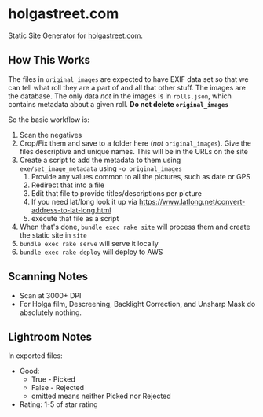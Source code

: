 # holgastreet.com

Static Site Generator for [holgastreet.com](holgastreet.com).

## How This Works

The files in `original_images` are expected to have EXIF data set so that we can tell what roll they are a part of and all that other stuff.  The images are the database.  The only data *not* in the images is in `rolls.json`, which contains metadata about a given roll.  **Do not delete `original_images`**

So the basic workflow is:

1. Scan the negatives
1. Crop/Fix them and save to a folder here (*not* `original_images`).  Give the files descriptive and unique names. This will be in the URLs on the site
1. Create a script to add the metadata to them using `exe/set_image_metadata` using `-o original_images`
   1. Provide any values common to all the pictures, such as date or GPS
   1. Redirect that into a file
   1. Edit that file to provide titles/descriptions per picture
   1. If you need lat/long look it up via https://www.latlong.net/convert-address-to-lat-long.html
   1. execute that file as a script
1. When that's done, `bundle exec rake site` will process them and create the static site in `site`
1. `bundle exec rake serve` will serve it locally
1. `bundle exec rake deploy` will deploy to AWS

## Scanning Notes

* Scan at 3000+ DPI
* For Holga film, Descreening, Backlight Correction, and Unsharp Mask do absolutely nothing.

## Lightroom Notes

In exported files:

* Good:
  - True - Picked
  - False - Rejected
  - omitted means neither Picked nor Rejected
* Rating: 1-5 of star rating
 
